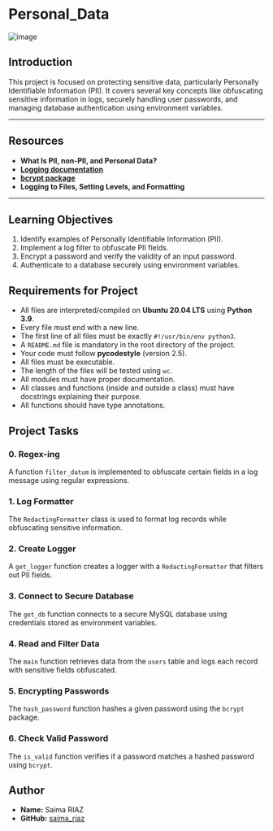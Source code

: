 # Personal_Data
![image](https://github.com/user-attachments/assets/6c5888fd-9c3c-4771-9638-784967b99ad8)

## Introduction
 This project is focused on protecting sensitive data, particularly Personally Identifiable Information (PII). It covers several key concepts like obfuscating sensitive information in logs, securely handling user passwords, and managing database authentication using environment variables.

 ---
 ## Resources


- **What Is PII, non-PII, and Personal Data?**
- **[Logging documentation](https://docs.python.org/3/library/logging.html)**
- **[bcrypt package](https://pypi.org/project/bcrypt/)**
- **Logging to Files, Setting Levels, and Formatting**

---
## Learning Objectives

1. Identify examples of Personally Identifiable Information (PII).
2. Implement a log filter to obfuscate PII fields.
3. Encrypt a password and verify the validity of an input password.
4. Authenticate to a database securely using environment variables.


## Requirements for Project

- All files are interpreted/compiled on **Ubuntu 20.04 LTS** using **Python 3.9**.
- Every file must end with a new line.
- The first line of all files must be exactly `#!/usr/bin/env python3`.
- A `README.md` file is mandatory in the root directory of the project.
- Your code must follow **pycodestyle** (version 2.5).
- All files must be executable.
- The length of the files will be tested using `wc`.
- All modules must have proper documentation.
- All classes and functions (inside and outside a class) must have docstrings explaining their purpose.
- All functions should have type annotations.



## Project Tasks

### 0. Regex-ing
A function `filter_datum` is implemented to obfuscate certain fields in a log message using regular expressions.

### 1. Log Formatter
The `RedactingFormatter` class is used to format log records while obfuscating sensitive information.

### 2. Create Logger
A `get_logger` function creates a logger with a `RedactingFormatter` that filters out PII fields.

### 3. Connect to Secure Database
The `get_db` function connects to a secure MySQL database using credentials stored as environment variables.

### 4. Read and Filter Data
The `main` function retrieves data from the `users` table and logs each record with sensitive fields obfuscated.

### 5. Encrypting Passwords
The `hash_password` function hashes a given password using the `bcrypt` package.

### 6. Check Valid Password
The `is_valid` function verifies if a password matches a hashed password using `bcrypt`.

## Author
- **Name:** Saima RIAZ
- **GitHub:** [saima_riaz](https://github.com/saima-riaz/holbertonschool-web_back_end/tree/main/personal_data)

